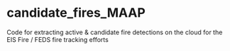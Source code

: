 # candidate_fires_MAAP
Code for extracting active &amp; candidate fire detections on the cloud for the EIS Fire / FEDS fire tracking efforts

